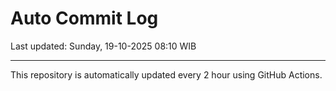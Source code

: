 # Auto Commit Log

Last updated: Sunday, 19-10-2025 08:10 WIB

---

This repository is automatically updated every 2 hour using GitHub Actions.
